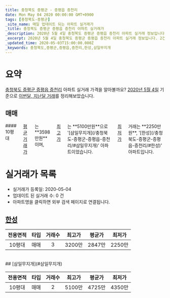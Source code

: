 ```yaml
---
title: 충청북도 증평군 - 증평읍 증천리
date: Mon May 04 2020 00:00:00 GMT+0900
tags: [충청북도-증평군]
_site_name: 매일 업데이트 되는 아파트 실거래가
_title: 충청북도 증평군 증평읍 증천리 아파트 실거래가
_description: 2020년 5월 4일 충청북도 증평군 증평읍 증천리 아파트 실거래 정보입니다. 2건 아파트 정보가 있습니다.
_excerpt: 2020년 5월 4일 충청북도 증평군 증평읍 증천리 아파트 실거래 정보입니다. 2건 아파트 정보가 있습니다.
_updated_time: 2020-05-03T15:00:00.000Z
_keywords: 충청북도,증평군,증평읍,증천리,한성,삼일무지개
---
```





# 요약
<ins>충청북도 증평군 증평읍 증천리</ins> 아파트 실거래 가격을 알아볼까요? <ins>2020년 5월 4일</ins> 기준으로 <ins>이번달, 지난달 거래</ins>를 정리해보았습니다.

## 매매
<div class="container">
<div class="twelve columns" markdown="1">
#### 10평대
<ins>평균 거래가</ins>는 **3598만원**이며, <ins>최고가</ins>는 **5100만원**으로 '[삼일무지개](/충청북도-증평군-증평읍-증천리/#삼일무지개)' 아파트이었습니다. <ins>최저가</ins> 거래는 **2250만원**, '[한성](/충청북도-증평군-증평읍-증천리/#한성)' 아파트입니다.
</div>
</div>



# 실거래가 목록
- 실거래가 등록일: 2020-05-04
- 업데이트 된 실거래 수: 0 건
- 아파트명을 클릭하면 외부 검색 페이지로 연결됩니다.

## [한성](#한성)

|전용면적|타입|거래수|최고가|평균가|최저가|
|:---:|:---:|:---:|:---:|:---:|:---:|
|10평대|<span class="deal-type-1">매매</span>|3|3200만|2847만|2250만|

<br/>
## [삼일무지개](#삼일무지개)

|전용면적|타입|거래수|최고가|평균가|최저가|
|:---:|:---:|:---:|:---:|:---:|:---:|
|10평대|<span class="deal-type-1">매매</span>|2|5100만|4725만|4350만|

<br/>



